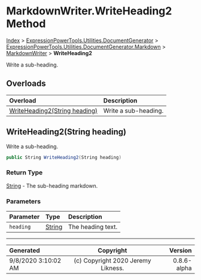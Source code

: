 ﻿# MarkdownWriter.WriteHeading2 Method

[Index](../index.md) > [ExpressionPowerTools.Utilities.DocumentGenerator](ExpressionPowerTools.Utilities.DocumentGenerator.a.md) > [ExpressionPowerTools.Utilities.DocumentGenerator.Markdown](ExpressionPowerTools.Utilities.DocumentGenerator.Markdown.n.md) > [MarkdownWriter](ExpressionPowerTools.Utilities.DocumentGenerator.Markdown.MarkdownWriter.cs.md) > **WriteHeading2**

Write a sub-heading.

## Overloads

| Overload | Description |
| :-- | :-- |
| [WriteHeading2(String heading)](#writeheading2string-heading) | Write a sub-heading. |
## WriteHeading2(String heading)

Write a sub-heading.

```csharp
public String WriteHeading2(String heading)
```

### Return Type

 [String](https://docs.microsoft.com/dotnet/api/system.string)  - The sub-heading markdown.

### Parameters

| Parameter | Type | Description |
| :-- | :-- | :-- |
| `heading` | [String](https://docs.microsoft.com/dotnet/api/system.string) | The heading text. |



---

| Generated | Copyright | Version |
| :-- | :-: | --: |
| 9/8/2020 3:10:02 AM | (c) Copyright 2020 Jeremy Likness. | 0.8.6-alpha |
